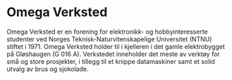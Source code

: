 # Omega Verksted
Omega Verksted er en forening for elektronikk- og hobbyinteresserte studenter ved Norges
Teknisk-Naturvitenskapelige Universitet (NTNU) stiftet i 1971. Omega Verksted holder til i kjelleren i
det gamle elektrobygget på Gløshaugen (G 016 A). Verkstedet inneholder det meste av verktøy for små og
store prosjekter, i tillegg til et knippe datamaskiner samt et solid utvalg av brus og sjokolade.